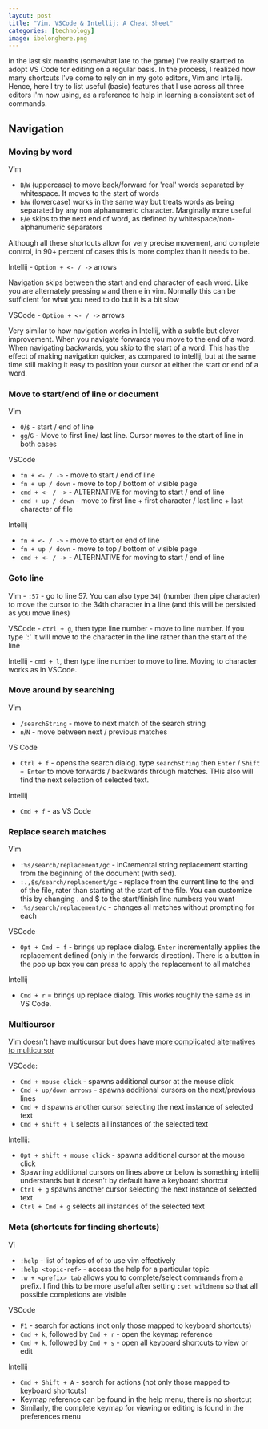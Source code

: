 ```yaml
---
layout: post
title: "Vim, VSCode & Intellij: A Cheat Sheet" 
categories: [technology]
image: ibelonghere.png
---
```


 In the last six months (somewhat late to the game) I've really startted to adopt VS Code for editing on a regular basis. In the process, I realized how many shortcuts I've come to rely on in my goto editors, Vim and Intellij. Hence, here I try to list useful (basic) features that I use across all three editors I'm now using, as a reference to help in learning a consistent set of commands.


<!--more-->

## Navigation

### Moving by word

Vim 
 - `B`/`W` (uppercase) to move back/forward for 'real' words separated by whitespace. It moves to the start of words 
 - `b`/`w` (lowercase) works in the same way but treats words as being separated by any non alphanumeric character. Marginally more useful
 - `E`/`e` skips to the next end of word, as defined by whitespace/non-alphanumeric separators 

Although all these shortcuts allow for very precise movement, and complete control, in 90+ percent of cases this is more complex than it needs to be.

Intellij - `Option + <- / ->` arrows

 Navigation skips between the start and end character of each word. Like you are alternately pressing `w` and then `e` in vim. Normally this can be sufficient for what you need to do but it is a bit slow

VSCode - `Option + <- / ->` arrows

Very similar to how navigation works in Intellij, with a subtle but clever improvement. When you navigate forwards you move to the end of a word. When navigating backwards, you skip to the start of a word. This has the effect of making navigation quicker, as compared to intellij, but at the same time still making it easy to position your cursor at either the start or end of a word.

### Move to start/end of line or document

Vim
- `0`/`$` - start / end of line
- `gg`/`G` - Move to first line/ last line. Cursor moves to the start of line in both cases

VSCode
- `fn + <- / ->` - move to start / end of line
- `fn + up / down` - move to top / bottom of visible page
- `cmd + <- / ->` - ALTERNATIVE for moving to start / end of line
- `cmd + up / down` - move to first line + first character / last line + last character of file

Intellij
- `fn + <- / ->` - move to start or end of line
- `fn + up / down` - move to top / bottom of visible page
- `cmd + <- / ->` - ALTERNATIVE for moving to start / end of line

### Goto line

Vim - `:57` - go to line 57. You can also type `34|` (number then pipe character) to move the cursor to the 34th character in a line (and this will be persisted as you move lines) 

VSCode - `ctrl + g`, then type line number - move to line number. If you type ':<character number>' it will move to the character in the line rather than the start of the line

Intellij - `cmd + l`, then type line number to move to line. Moving to character works as in VSCode.

### Move around by searching

Vim
- `/searchString` - move to next match of the search string 
- `n`/`N` - move between next / previous matches

VS Code
- `Ctrl + f` - opens the search dialog. type `searchString` then `Enter` / `Shift + Enter` to move forwards / backwards through matches. THis also will find the next selection of selected text.

Intellij
- `Cmd + f` - as VS Code

### Replace search matches

Vim
- `:%s/search/replacement/gc` - inCremental string replacement starting from the beginning of the document (with sed). 
- `:.,$s/search/replacement/gc` - replace from the current line to the end of the file, rater than starting at the start of the file. You can customize this by changing . and $ to the start/finish line numbers you want
- `:%s/search/replacement/c` - changes all matches without prompting for each 

VSCode
- `Opt + Cmd + f` -  brings up replace dialog. `Enter` incrementally applies the replacement defined (only in the forwards direction). There is a button in the pop up box you can press to apply the replacement to all matches

Intellij
- `Cmd + r` = brings up replace dialog. This works roughly the same as in VS Code.

### Multicursor

Vim doesn't have multicursor but does have [more complicated alternatives to multicursor](https://medium.com/@schtoeffel/you-don-t-need-more-than-one-cursor-in-vim-2c44117d51db)

VSCode:
- `Cmd + mouse click` - spawns additional cursor at the mouse click
- `Cmd + up/down arrows` - spawns additional cursors on the next/previous lines 
- `Cmd + d` spawns another cursor selecting the next instance of selected text
- `Cmd + shift + l` selects all instances of the selected text

Intellij:
- `Opt + shift + mouse click` - spawns additional cursor at the mouse click
- Spawning additional cursors on lines above or below is something intellij understands but it doesn't by default have a keyboard shortcut 
- `Ctrl + g` spawns another cursor selecting the next instance of selected text
- `Ctrl + Cmd + g` selects all instances of the selected text


### Meta (shortcuts for finding shortcuts)

Vi
- `:help` - list of topics of of to use vim effectively
- `:help <topic-ref>` - access the help for a particular topic
- `:w + <prefix> tab` allows you to complete/select commands from a prefix. I find this to be more useful after setting `:set wildmenu` so that all possible completions are visible

VSCode
- `F1` - search for actions (not only those mapped to keyboard shortcuts)
- `Cmd + k`, followed by `Cmd + r` - open the keymap reference 
- `Cmd + k`, followed by `Cmd + s` - open all keyboard shortcuts to view or edit

Intellij
 - `Cmd + Shift + A` - search for actions (not only those mapped to keyboard shortcuts) 
 - Keymap reference can be found in the help menu, there is no shortcut
 - Similarly, the complete keymap for viewing or editing is found in the preferences menu

